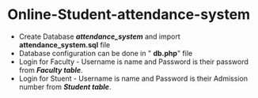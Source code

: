 # Online-Student-attendance-system
* Create Database ***attendance_system*** and import **attendance_system.sql** file
* Database configuration can be done in " **db.php**" file
* Login for Faculty - Username is name and Password is their password from ***Faculty table***.
* Login for Stuent - Username is name and Password is their Admission number from ***Student table***.

